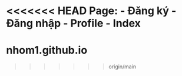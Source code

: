 <<<<<<< HEAD
Page:
    - Đăng ký
    - Đăng nhập
    - Profile 
    - Index
=======
# nhom1.github.io
>>>>>>> origin/main
